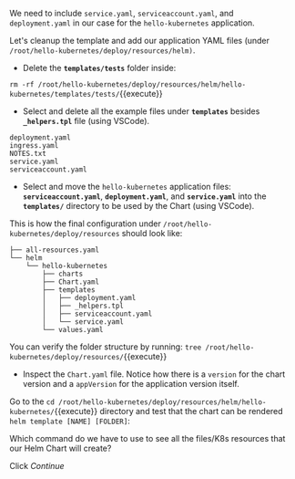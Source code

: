 We need to include `service.yaml`, `serviceaccount.yaml`, and `deployment.yaml` in our case for the `hello-kubernetes` application.


Let's cleanup the template and add our application YAML files (under `/root/hello-kubernetes/deploy/resources/helm)`.

* Delete the **`templates/tests`** folder inside:

`rm -rf /root/hello-kubernetes/deploy/resources/helm/hello-kubernetes/templates/tests/`{{execute}}

* Select and delete all the example files under **`templates`** besides **`_helpers.tpl`** file (using VSCode).

```
deployment.yaml
ingress.yaml
NOTES.txt
service.yaml
serviceaccount.yaml
```

* Select and move the `hello-kubernetes` application files: **`serviceaccount.yaml`**, **`deployment.yaml`**, and **`service.yaml`** into the **`templates/`** directory to be used by the Chart (using VSCode).

This is how the final configuration under `/root/hello-kubernetes/deploy/resources` should look like:
```
├── all-resources.yaml
└── helm
    └── hello-kubernetes
        ├── charts
        ├── Chart.yaml
        ├── templates
        │   ├── deployment.yaml
        │   ├── _helpers.tpl
        │   ├── serviceaccount.yaml
        │   └── service.yaml
        └── values.yaml
```

You can verify the folder structure by running:
`tree /root/hello-kubernetes/deploy/resources/`{{execute}}

* Inspect the `Chart.yaml` file. Notice how there is a `version` for the chart version and a `appVersion` for the application version itself.

Go to the `cd /root/hello-kubernetes/deploy/resources/helm/hello-kubernetes/`{{execute}} directory and test that the chart can be rendered `helm template [NAME] [FOLDER]`:

Which command do we have to use to see all the files/K8s resources that our Helm Chart will create?

Click *Continue*
